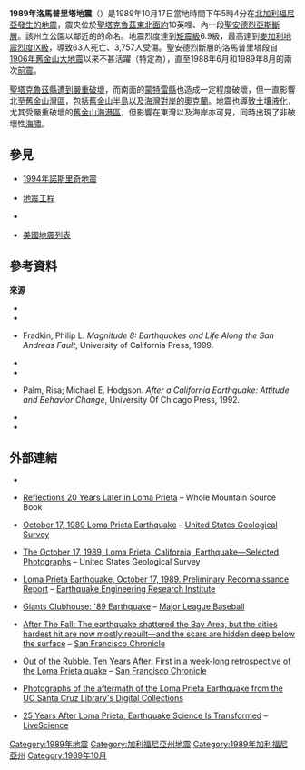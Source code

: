 **1989年洛馬普里塔地震**（）是1989年10月17日當地時間下午5時4分在[北加利福尼亞發生的地震](https://zh.wikipedia.org/wiki/北加利福尼亞 "wikilink")，震央位於[聖塔克魯茲東北面約](../Page/聖塔克魯茲_\(加利福尼亞州\).md "wikilink")10英哩、內一段[聖安德烈亞斯斷層](https://zh.wikipedia.org/wiki/聖安德烈亞斯斷層 "wikilink")。該州立公園以鄰近的的命名。地震烈度達到[矩震級](https://zh.wikipedia.org/wiki/矩震級 "wikilink")6.9級，最高達到[麥加利地震烈度IX級](https://zh.wikipedia.org/wiki/麥加利地震烈度 "wikilink")，導致63人死亡、3,757人受傷。聖安德烈斷層的洛馬普里塔段自[1906年舊金山大地震](../Page/1906年舊金山大地震.md "wikilink")以來不甚活躍（特定為），直至1988年6月和1989年8月的兩次[前震](../Page/前震.md "wikilink")。

[聖塔克魯茲縣遭到嚴重破壞](../Page/聖塔克魯茲縣_\(加利福尼亞州\).md "wikilink")，而南面的[蒙特雷縣](../Page/蒙特雷縣.md "wikilink")也造成一定程度破壞，但一直影響北至[舊金山灣區](../Page/舊金山灣區.md "wikilink")，包括[舊金山半島以及海灣對岸的](https://zh.wikipedia.org/wiki/舊金山半島 "wikilink")[奧克蘭](https://zh.wikipedia.org/wiki/奧克蘭_\(加利福尼亞州\) "wikilink")。地震也導致[土壤液化](../Page/土壤液化.md "wikilink")，尤其受嚴重破壞的[舊金山海港區](../Page/海港區_\(舊金山\).md "wikilink")，但影響在東灣以及海岸亦可見，同時出現了非破壞性[海嘯](https://zh.wikipedia.org/wiki/海嘯 "wikilink")。

## 參見

  - [1994年諾斯里奇地震](https://zh.wikipedia.org/wiki/1994年諾斯里奇地震 "wikilink")

  - [地震工程](../Page/地震工程.md "wikilink")

  -
  - [美國地震列表](../Page/美國地震列表.md "wikilink")

## 參考資料

**來源**

  -
  -
  - Fradkin, Philip L. *Magnitude 8: Earthquakes and Life Along the San Andreas Fault*, University of California Press, 1999.

  -
  -
  - Palm, Risa; Michael E. Hodgson. *After a California Earthquake: Attitude and Behavior Change*, University Of Chicago Press, 1992.

  -
  -
## 外部連結

  -
  - [Reflections 20 Years Later in Loma Prieta](http://www.wmsb.net/1989earthquake2009.html) – Whole Mountain Source Book

  - [October 17, 1989 Loma Prieta Earthquake](http://earthquake.usgs.gov/regional/nca/1989/) – [United States Geological Survey](https://zh.wikipedia.org/wiki/United_States_Geological_Survey "wikilink")

  - [The October 17, 1989, Loma Prieta, California, Earthquake—Selected Photographs](http://pubs.usgs.gov/dds/dds-29/) – United States Geological Survey

  - [Loma Prieta Earthquake, October 17, 1989. Preliminary Reconnaissance Report](https://www.eeri.org/wp-content/uploads/USA_CA_LomaPrieta_PrelimReport.pdf) – [Earthquake Engineering Research Institute](https://zh.wikipedia.org/wiki/Earthquake_Engineering_Research_Institute "wikilink")

  - [Giants Clubhouse: '89 Earthquake](http://wapc.mlb.com/play/?content_id=4940329&query=1989+world+series) – [Major League Baseball](https://zh.wikipedia.org/wiki/Major_League_Baseball "wikilink")

  - [After The Fall: The earthquake shattered the Bay Area, but the cities hardest hit are now mostly rebuilt—and the scars are hidden deep below the surface](http://www.sfgate.com/news/article/AFTER-THE-FALL-The-earthquake-shattered-the-Bay-2902450.php) – [San Francisco Chronicle](https://zh.wikipedia.org/wiki/San_Francisco_Chronicle "wikilink")

  - [Out of the Rubble. Ten Years After: First in a week-long retrospective of the Loma Prieta quake](http://www.sfgate.com/bayarea/article/Out-of-the-Rubble-3312129.php) – [San Francisco Chronicle](https://zh.wikipedia.org/wiki/San_Francisco_Chronicle "wikilink")

  - [Photographs of the aftermath of the Loma Prieta Earthquake from the UC Santa Cruz Library's Digital Collections](http://digitalcollections.ucsc.edu/cdm/search/collection/p265101coll25/searchterm/Loma%20Prieta%20Earthquake/order/date)

  - [25 Years After Loma Prieta, Earthquake Science Is Transformed](http://www.livescience.com/48332-loma-prieta-earthquake-25th-anniversary.html) – [LiveScience](https://zh.wikipedia.org/wiki/LiveScience "wikilink")

[Category:1989年地震](https://zh.wikipedia.org/wiki/Category:1989年地震 "wikilink") [Category:加利福尼亞州地震](https://zh.wikipedia.org/wiki/Category:加利福尼亞州地震 "wikilink") [Category:1989年加利福尼亞州](https://zh.wikipedia.org/wiki/Category:1989年加利福尼亞州 "wikilink") [Category:1989年10月](https://zh.wikipedia.org/wiki/Category:1989年10月 "wikilink")